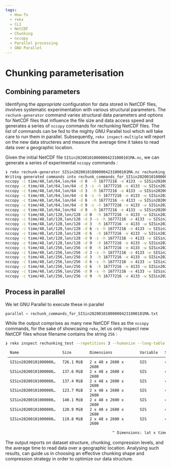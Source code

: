 ```yaml
---
tags:
  - How-To
  - rekx
  - CLI
  - NetCDF
  - Chunking
  - nccopy
  - Parallel processing
  - GNU Parallel
---
```


# Chunking parameterisation

## Combining parameters

Identifying the _appropriate_ configuration for data stored in NetCDF files,
involves systematic experimentation with various structural parameters.
The `rechunk-generator` command
varies structural data parameters and options for NetCDF files
that influence the file size and data access speed
and generates a series of `nccopy` commands for rechunking NetCDF files.
The list of commands can be fed to the mighty GNU Parallel tool
which will take care to run them in parallel.
Subsequently, `rekx inspect-multiple` will report on the new data structeres
and measure the average time it takes to read data over a geographic location.

Given the initial NetCDF file `SISin202001010000004231000101MA.nc`,
we can generate a series of experimental `nccopy` commands :

```bash
❯ rekx rechunk-generator SISin202001010000004231000101MA.nc rechunking_test --time 48 --latitude 64,128,256 --longitude 64,128,256 --compression-level 0,3,6,9 -v --shuffling --memory
Writing generated commands into rechunk_commands_for_SISin202001010000004231000101MA.txt
nccopy -c time/48,lat/64,lon/64 -d 0  -h 16777216 -e 4133 -w SISin202001010000004231000101MA.nc rechunking_test/SISin202001010000004231000101MA_48_64_64_zlib_0.nc
nccopy -c time/48,lat/64,lon/64 -d 3 -s -h 16777216 -e 4133 -w SISin202001010000004231000101MA.nc rechunking_test/SISin202001010000004231000101MA_48_64_64_zlib_3_shuffled.nc
nccopy -c time/48,lat/64,lon/64 -d 3  -h 16777216 -e 4133 -w SISin202001010000004231000101MA.nc rechunking_test/SISin202001010000004231000101MA_48_64_64_zlib_3.nc
nccopy -c time/48,lat/64,lon/64 -d 6 -s -h 16777216 -e 4133 -w SISin202001010000004231000101MA.nc rechunking_test/SISin202001010000004231000101MA_48_64_64_zlib_6_shuffled.nc
nccopy -c time/48,lat/64,lon/64 -d 6  -h 16777216 -e 4133 -w SISin202001010000004231000101MA.nc rechunking_test/SISin202001010000004231000101MA_48_64_64_zlib_6.nc
nccopy -c time/48,lat/64,lon/64 -d 9 -s -h 16777216 -e 4133 -w SISin202001010000004231000101MA.nc rechunking_test/SISin202001010000004231000101MA_48_64_64_zlib_9_shuffled.nc
nccopy -c time/48,lat/64,lon/64 -d 9  -h 16777216 -e 4133 -w SISin202001010000004231000101MA.nc rechunking_test/SISin202001010000004231000101MA_48_64_64_zlib_9.nc
nccopy -c time/48,lat/128,lon/128 -d 0  -h 16777216 -e 4133 -w SISin202001010000004231000101MA.nc rechunking_test/SISin202001010000004231000101MA_48_128_128_zlib_0.nc
nccopy -c time/48,lat/128,lon/128 -d 3 -s -h 16777216 -e 4133 -w SISin202001010000004231000101MA.nc rechunking_test/SISin202001010000004231000101MA_48_128_128_zlib_3_shuffled.nc
nccopy -c time/48,lat/128,lon/128 -d 3  -h 16777216 -e 4133 -w SISin202001010000004231000101MA.nc rechunking_test/SISin202001010000004231000101MA_48_128_128_zlib_3.nc
nccopy -c time/48,lat/128,lon/128 -d 6 -s -h 16777216 -e 4133 -w SISin202001010000004231000101MA.nc rechunking_test/SISin202001010000004231000101MA_48_128_128_zlib_6_shuffled.nc
nccopy -c time/48,lat/128,lon/128 -d 6  -h 16777216 -e 4133 -w SISin202001010000004231000101MA.nc rechunking_test/SISin202001010000004231000101MA_48_128_128_zlib_6.nc
nccopy -c time/48,lat/128,lon/128 -d 9 -s -h 16777216 -e 4133 -w SISin202001010000004231000101MA.nc rechunking_test/SISin202001010000004231000101MA_48_128_128_zlib_9_shuffled.nc
nccopy -c time/48,lat/128,lon/128 -d 9  -h 16777216 -e 4133 -w SISin202001010000004231000101MA.nc rechunking_test/SISin202001010000004231000101MA_48_128_128_zlib_9.nc
nccopy -c time/48,lat/256,lon/256 -d 0  -h 16777216 -e 4133 -w SISin202001010000004231000101MA.nc rechunking_test/SISin202001010000004231000101MA_48_256_256_zlib_0.nc
nccopy -c time/48,lat/256,lon/256 -d 3 -s -h 16777216 -e 4133 -w SISin202001010000004231000101MA.nc rechunking_test/SISin202001010000004231000101MA_48_256_256_zlib_3_shuffled.nc
nccopy -c time/48,lat/256,lon/256 -d 3  -h 16777216 -e 4133 -w SISin202001010000004231000101MA.nc rechunking_test/SISin202001010000004231000101MA_48_256_256_zlib_3.nc
nccopy -c time/48,lat/256,lon/256 -d 6 -s -h 16777216 -e 4133 -w SISin202001010000004231000101MA.nc rechunking_test/SISin202001010000004231000101MA_48_256_256_zlib_6_shuffled.nc
nccopy -c time/48,lat/256,lon/256 -d 6  -h 16777216 -e 4133 -w SISin202001010000004231000101MA.nc rechunking_test/SISin202001010000004231000101MA_48_256_256_zlib_6.nc
nccopy -c time/48,lat/256,lon/256 -d 9 -s -h 16777216 -e 4133 -w SISin202001010000004231000101MA.nc rechunking_test/SISin202001010000004231000101MA_48_256_256_zlib_9_shuffled.nc
nccopy -c time/48,lat/256,lon/256 -d 9  -h 16777216 -e 4133 -w SISin202001010000004231000101MA.nc rechunking_test/SISin202001010000004231000101MA_48_256_256_zlib_9.nc
```

## Process in parallel

We let GNU Parallel to execute these in parallel

``` bash
parallel < rechunk_commands_for_SISin202001010000004231000101MA.txt
```

While the output comprises as many new NetCDF files as the `nccopy` commands,
for the sake of showcasing `rekx`,
let us only inspect new NetCDF files whose filename contains the string `256` :

``` bash
❯ rekx inspect rechunking_test --repetitions 3 --humanize --long-table --variable-set data --pattern "*256*"

  Name                   Size        Dimensions            Variable   Shape              Chunks           Cache      Elements   Preemption   Type    Scale   Offset   Compression     Level   Shuffling   Read Time
 ───────────────────────────────────────────────────────────────────────────────────────────────────────────────────────────────────────────────────────────────────────────────────────────────────────────────────
  SISin20200101000000…   726.1 MiB   2 x 48 x 2600 x       SIS        48 x 2600 x 2600   48 x 256 x 256   16777216   4133       0.75         int16   -       -                        0       False       0.024
                                     2600
  SISin20200101000000…   137.6 MiB   2 x 48 x 2600 x       SIS        48 x 2600 x 2600   48 x 256 x 256   16777216   4133       0.75         int16   -       -        zlib            6       False       0.025
                                     2600
  SISin20200101000000…   137.4 MiB   2 x 48 x 2600 x       SIS        48 x 2600 x 2600   48 x 256 x 256   16777216   4133       0.75         int16   -       -        zlib            9       False       0.030
                                     2600
  SISin20200101000000…   123.7 MiB   2 x 48 x 2600 x       SIS        48 x 2600 x 2600   48 x 256 x 256   16777216   4133       0.75         int16   -       -        zlib, shuffle   3       True        0.032
                                     2600
  SISin20200101000000…   140.1 MiB   2 x 48 x 2600 x       SIS        48 x 2600 x 2600   48 x 256 x 256   16777216   4133       0.75         int16   -       -        zlib            3       False       0.032
                                     2600
  SISin20200101000000…   120.9 MiB   2 x 48 x 2600 x       SIS        48 x 2600 x 2600   48 x 256 x 256   16777216   4133       0.75         int16   -       -        zlib, shuffle   6       True        0.034
                                     2600
  SISin20200101000000…   119.8 MiB   2 x 48 x 2600 x       SIS        48 x 2600 x 2600   48 x 256 x 256   16777216   4133       0.75         int16   -       -        zlib, shuffle   9       True        0.034
                                     2600

                                               ^ Dimensions: lat x time x lon x bnds * Cache: Size in bytes, Number of elements, Preemption strategy ranging in [0, 1]
```

The output reports on dataset structure, chunking, compression levels,
and the average time to read data over a geographic location.
Analysing such results, can guide us in choosing an effective chunking shape
and compression strategy in order to optimize our data structure.
